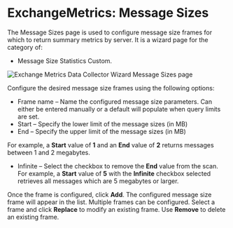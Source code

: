 # ExchangeMetrics: Message Sizes

The Message Sizes page is used to configure message size frames for which to return summary metrics by server. It is a wizard page for the category of:

- Message Size Statistics Custom.

![Exchange Metrics Data Collector Wizard Message Sizes page](/img/product_docs/accessanalyzer/enterpriseauditor/admin/datacollector/exchangemetrics/messagesizes.webp)

Configure the desired message size frames using the following options:

- Frame name – Name the configured message size parameters. Can either be entered manually or a default will populate when query limits are set.
- Start – Specify the lower limit of the message sizes (in MB)
- End – Specify the upper limit of the message sizes (in MB)

For example, a __Start__ value of __1__ and an __End__ value of __2__ returns messages between 1 and 2 megabytes.

- Infinite – Select the checkbox to remove the __End__ value from the scan. For example, a __Start__ value of __5__ with the __Infinite__ checkbox selected retrieves all messages which are 5 megabytes or larger.

Once the frame is configured, click __Add__. The configured message size frame will appear in the list. Multiple frames can be configured. Select a frame and click __Replace__ to modify an existing frame. Use __Remove__ to delete an existing frame.
